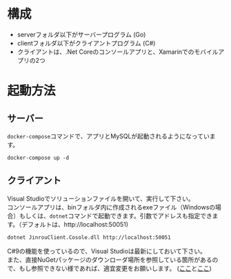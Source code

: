 # 構成
* serverフォルダ以下がサーバープログラム (Go)
* clientフォルダ以下がクライアントプログラム (C#)
* クライアントは、.Net Coreのコンソールアプリと、Xamarinでのモバイルアプリの2つ

# 起動方法
## サーバー
`docker-compose`コマンドで、アプリとMySQLが起動されるようになっています。
```
docker-compose up -d
```

## クライアント
Visual Studioでソリューションファイルを開いて、実行して下さい。  
コンソールアプリは、binフォルダ内に作成されるexeファイル（Windowsの場合）もしくは、`dotnet`コマンドで起動できます。引数でアドレスも指定できます。（デフォルトは、http://localhost:50051)
```
dotnet JinrouClient.Cosole.dll http://localhost:50051
```
C#9の機能を使っているので、Visual Studioは最新にしておいて下さい。  
また、直接NuGetパッケージのダウンローダ場所を参照している箇所があるので、もし参照できない様であれば、適宜変更をお願いします。
([ここ](https://github.com/f-miyu/Jinrou/blob/master/client/JinrouClient.Android/JinrouClient.Android.csproj#L123)と[ここ](https://github.com/f-miyu/Jinrou/blob/master/client/JinrouClient.iOS/JinrouClient.iOS.csproj#L229))
